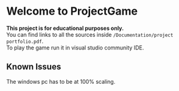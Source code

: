 # Welcome to ProjectGame
**This project is for educational purposes only.**\
You can find links to all the sources inside `/Documentation/project portfolio.pdf`.\
To play the game run it in visual studio community IDE.

## Known Issues
The windows pc has to be at 100% scaling.

